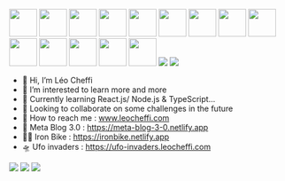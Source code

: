 <img height=50 src="https://cdn.jsdelivr.net/gh/devicons/devicon/icons/react/react-original.svg" />  <img height=50 src="https://cdn.jsdelivr.net/gh/devicons/devicon/icons/nodejs/nodejs-plain-wordmark.svg" />  <img height=50 src="https://cdn.jsdelivr.net/gh/devicons/devicon/icons/javascript/javascript-original.svg" />   <img height=50 src="https://cdn.jsdelivr.net/gh/devicons/devicon/icons/typescript/typescript-original.svg" />
<img height=50 src="https://cdn.jsdelivr.net/gh/devicons/devicon/icons/html5/html5-original.svg" />  <img height=50 src="https://cdn.jsdelivr.net/gh/devicons/devicon/icons/css3/css3-original.svg" />  <img height=50 src="https://cdn.jsdelivr.net/gh/devicons/devicon/icons/sass/sass-original.svg" />  <img height=50 src="https://cdn.jsdelivr.net/gh/devicons/devicon/icons/materialui/materialui-original.svg" />  <img height=50 src="https://cdn.jsdelivr.net/gh/devicons/devicon/icons/bootstrap/bootstrap-original.svg" />  <img height=50 src="https://cdn.jsdelivr.net/gh/devicons/devicon/icons/jquery/jquery-original.svg" />  <img height=50 src="https://cdn.jsdelivr.net/gh/devicons/devicon/icons/mongodb/mongodb-original.svg" />  <img height=50 src="https://cdn.jsdelivr.net/gh/devicons/devicon/icons/mysql/mysql-original.svg" />  <img height=50 src="https://cdn.jsdelivr.net/gh/devicons/devicon/icons/git/git-plain.svg"/>  <img height=50 src="https://cdn.jsdelivr.net/gh/devicons/devicon/icons/canva/canva-original.svg"/>  <img src="https://cdn.jsdelivr.net/gh/devicons/devicon/icons/npm/npm-original-wordmark.svg" />  <img src="https://cdn.jsdelivr.net/gh/devicons/devicon/icons/heroku/heroku-original-wordmark.svg" />





- 👋 Hi, I’m Léo Cheffi
- 👀 I’m interested to learn more and more
- 🌱 Currently learning React.js/ Node.js & TypeScript...
- 💞️ Looking to collaborate on some challenges in the future
- 🪪 How to reach me : www.leocheffi.com
- 🧬  Meta Blog 3.0 : https://meta-blog-3-0.netlify.app
- 🚴🏻  Iron Bike : https://ironbike.netlify.app
- 🛸  Ufo invaders : https://ufo-invaders.leocheffi.com



<img src="https://github-readme-stats.vercel.app/api?username=MrRinbex&theme=radical&show_icons=true"/>
<img src="https://github-readme-stats.vercel.app/api/top-langs?username=MrRinbex&theme=radical&layout=compact"/>
<img src="https://github-readme-streak-stats.herokuapp.com/?user=MrRinbex"/>

<!---
MrRinbex/MrRinbex is a ✨ special ✨ repository because its `README.md` (this file) appears on your GitHub profile.
You can click the Preview link to take a look at your changes.
--->
